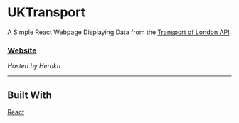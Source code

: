 # UKTransport


A Simple React Webpage Displaying Data from the [Transport of London API](https://api.tfl.gov.uk/).

### [Website](https://infinite-mountain-81881.herokuapp.com/)
_Hosted by Heroku_


---
## Built With
[React](https://reactjs.org/)